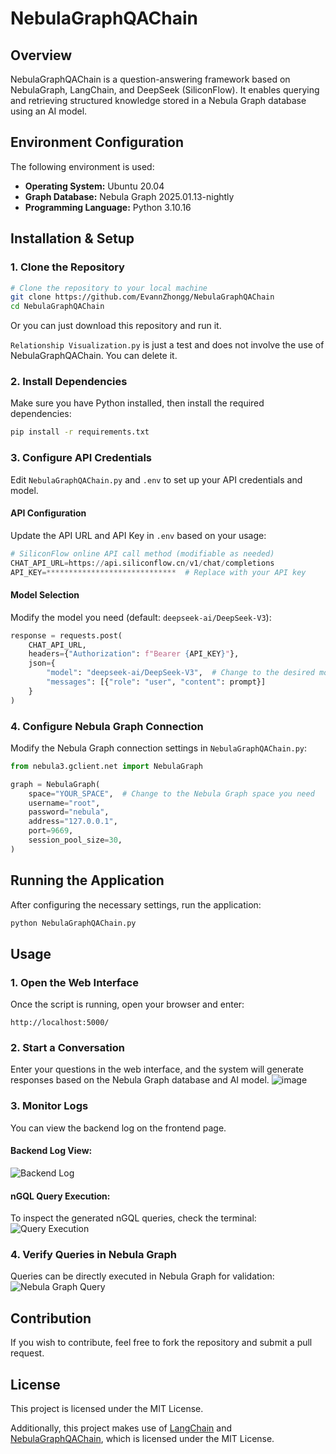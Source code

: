 # NebulaGraphQAChain

## Overview
NebulaGraphQAChain is a question-answering framework based on NebulaGraph, LangChain, and DeepSeek (SiliconFlow). It enables querying and retrieving structured knowledge stored in a Nebula Graph database using an AI model.

## Environment Configuration
The following environment is used:

- **Operating System:** Ubuntu 20.04
- **Graph Database:** Nebula Graph 2025.01.13-nightly
- **Programming Language:** Python 3.10.16

## Installation & Setup
### 1. Clone the Repository
```bash
# Clone the repository to your local machine
git clone https://github.com/EvannZhongg/NebulaGraphQAChain
cd NebulaGraphQAChain
```
Or you can just download this repository and run it.

`Relationship Visualization.py` is just a test and does not involve the use of NebulaGraphQAChain. You can delete it.

### 2. Install Dependencies
Make sure you have Python installed, then install the required dependencies:
```bash
pip install -r requirements.txt
```

### 3. Configure API Credentials
Edit `NebulaGraphQAChain.py` and `.env` to set up your API credentials and model.

#### API Configuration
Update the API URL and API Key in `.env` based on your usage:
```python
# SiliconFlow online API call method (modifiable as needed)
CHAT_API_URL=https://api.siliconflow.cn/v1/chat/completions
API_KEY=*****************************  # Replace with your API key
```

#### Model Selection
Modify the model you need (default: `deepseek-ai/DeepSeek-V3`):
```python
response = requests.post(
    CHAT_API_URL,
    headers={"Authorization": f"Bearer {API_KEY}"},
    json={
        "model": "deepseek-ai/DeepSeek-V3",  # Change to the desired model
        "messages": [{"role": "user", "content": prompt}]
    }
)
```

### 4. Configure Nebula Graph Connection
Modify the Nebula Graph connection settings in `NebulaGraphQAChain.py`:
```python
from nebula3.gclient.net import NebulaGraph

graph = NebulaGraph(
    space="YOUR_SPACE",  # Change to the Nebula Graph space you need
    username="root",
    password="nebula",
    address="127.0.0.1",
    port=9669,
    session_pool_size=30,
)
```

## Running the Application
After configuring the necessary settings, run the application:
```bash
python NebulaGraphQAChain.py
```

## Usage
### 1. Open the Web Interface
Once the script is running, open your browser and enter:
```
http://localhost:5000/
```

### 2. Start a Conversation
Enter your questions in the web interface, and the system will generate responses based on the Nebula Graph database and AI model.
![image](https://github.com/user-attachments/assets/8a1613eb-ec9a-4e2f-bce9-3876ebc80191)

### 3. Monitor Logs
You can view the backend log on the frontend page.

#### Backend Log View:
![Backend Log](https://github.com/user-attachments/assets/06deb529-0524-44bc-aed0-e108efe118e8)

#### nGQL Query Execution:
To inspect the generated nGQL queries, check the terminal:
![Query Execution](https://github.com/user-attachments/assets/fefb7d40-9737-4dc1-a3d0-266445ccc65a)

### 4. Verify Queries in Nebula Graph
Queries can be directly executed in Nebula Graph for validation:
![Nebula Graph Query](https://github.com/user-attachments/assets/72b07b88-740e-4210-aaaf-823e29bfb3d1)

## Contribution
If you wish to contribute, feel free to fork the repository and submit a pull request.

## License
This project is licensed under the MIT License.

Additionally, this project makes use of [LangChain](https://github.com/hwchase17/langchain) and [NebulaGraphQAChain](http://doc.cnlangchain.com/modules/chains/examples/graph_nebula_qa.html), which is licensed under the MIT License.
